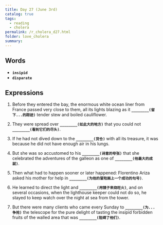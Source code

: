 ```yaml
---
title: Day 27 (June 3rd)
catalog: true
tags: 
  - reading
  - cholera
permalink: /r_cholera_d27.html
folder: love_cholera
summary: 
---
```


## Words

-   <b data-toggle="tooltip" data-original-title="{{site.data.glossary.insipid}}">`insipid`</b>
-   <b data-toggle="tooltip" data-original-title="{{site.data.glossary.disparate}}">`disparate`</b>


## Expressions


1.  Before they entered the bay, the enormous white ocean liner from France passed very close to them, all its lights blazing as it <b data-toggle="tooltip" data-original-title="{{site.data.answers.bg_a}}">`________(留下...的踪迹)`</b> tender stew and boiled cauliflower.

2.  They were spread over <b data-toggle="tooltip" data-original-title="{{site.data.answers.bg_b}}">`________(如此大的地方)`</b> that you could not <b data-toggle="tooltip" data-original-title="{{site.data.answers.bg_b2}}">`________(看到它们的尽头)`</b>.

4.  If he had not dived down to the <b data-toggle="tooltip" data-original-title="{{site.data.answers.bg_d}}">`________(货仓)`</b> with all its treasure, it was because he did not have enough air in his lungs.

5.  But she was so accustomed to his <b data-toggle="tooltip" data-original-title="{{site.data.answers.bg_e}}">`________(诗意的夸张)`</b> that she celebrated the adventures of the galleon as one of <b data-toggle="tooltip" data-original-title="{{site.data.answers.bg_e2}}">`________(他最大的成就)`</b>.

6.  Then what had to happen sooner or later happened: Florentino Ariza asked his mother for help in <b data-toggle="tooltip" data-original-title="{{site.data.answers.bg_f}}">`________(为他的冒险画上一个成功的句号)`</b>.

7.  He learned to direct the light and <b data-toggle="tooltip" data-original-title="{{site.data.answers.bg_g}}">`________(用镜子来烧旺火)`</b>, and on several occasions, when the lighthouse keeper could not do so, he stayed to keep watch over the night at sea from the tower.

8.  But there were many clients who came every Sunday to <b data-toggle="tooltip" data-original-title="{{site.data.answers.bg_h}}">`________(为...争抢)`</b> the telescope for the pure delight of tasting the insipid forbidden fruits of the walled area that was <b data-toggle="tooltip" data-original-title="{{site.data.answers.bg_h2}}">`________(阻碍了他们)`</b>.




